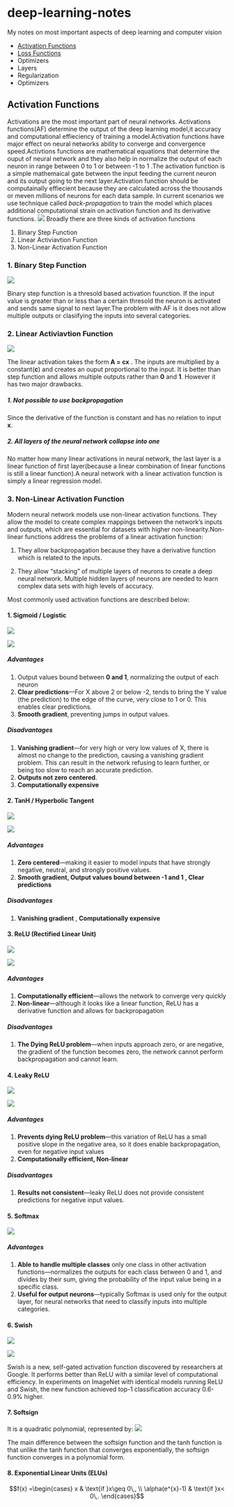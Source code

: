 # deep-learning-notes
My notes on most important aspects of deep learning and computer vision

- [Activation Functions](#af)
- [Loss Functions](#lf)
- Optimizers
- Layers
- Regularization
- Optimizers

<div id='af'/>

## Activation Functions

Activations are the most important part of neural networks. Activations functions(AF) determine the output of the deep learning model,it accuracy and computational effieciency of training a model.Activation functions have major effect on neural networks ability to converge and convergence speed.Activtions functions are mathematical equations that determine the ouput of neural network and they also help in normalize the output of each neuron in range between 0 to 1 or between -1 to 1 .The activation function is a simple mathemaical gate between the input feeding the current neuron and its output going to the next layer.Activation function should be computainally effiecient because they are calculated across the thousands or meven millions of neurons for each data sample. In current scenarios we use technique called *back-propagation* to train the model which places additional computational strain on activation function and its derivative functions.
<img src="af/activationfunction-1.png">
Broadly there are three kinds of activation functions 
1. Binary Step Function
2. Linear Activiavtion Function
3. Non-Linear Activation Function

### 1. Binary Step Function
<img src="af/binarystepfunction.png">

Binary step function is a thresold based activation fuunction. If the input value is greater than or less than a certain thresold the neuron is activated and sends same signal to next layer.The problem with AF is it does not allow multiple outputs or clasiifying the inputs into several categories.

### 2. Linear Activiavtion Function
<img src="af/graphsright.png">

The linear activation takes the form **A = cx** . The inputs are multiplied by a constant(**c**) and creates an ouput proportional to the input. It is better than step function and allows multiple outputs rather than **0** and **1**. However it has two major drawbacks.

##### 1. Not possible to use backpropagation
Since the derivative of the function is constant and has no relation to input **x**.

##### 2. All layers of the neural network collapse into one
No matter how many linear activations in neural network, the last layer is a linear function of first layer(because a linear combination of linear functions is still a linear function).A neural network with a linear activation function is simply a linear regression model.

### 3. Non-Linear Activation Function
Modern neural network models use non-linear activation functions. They allow the model to create complex mappings between the network’s inputs and outputs, which are essential for datasets with higher non-linearity.Non-linear functions address the problems of a linear activation function:

1. They allow backpropagation because they have a derivative function which is related to the inputs.

2. They allow “stacking” of multiple layers of neurons to create a deep neural network. Multiple hidden layers of neurons are needed to learn complex data sets with high levels of accuracy.

Most commonly used activation functions are described below:

#### 1. Sigmoid / Logistic
<img src="af/sigmoidlogisticgraph.png"><br>


<img src="https://render.githubusercontent.com/render/math?math=f(x) = \frac{1}{(1%2Bexp^{-x})}">

<!-- 
```math
f(x) = \frac{1}{(1+exp^{-x})}
```-->

##### Advantages

1. Output values bound between **0 and 1**, normalizing the output of each neuron
2. **Clear predictions**—For X above 2 or below -2, tends to bring the Y value (the prediction) to the edge of the curve, very close to 1 or 0. This enables clear predictions.
3. **Smooth gradient**, preventing jumps in output values.

##### Disadvantages

1. **Vanishing gradient**—for very high or very low values of X, there is almost no change to the prediction, causing a vanishing gradient problem. This can result in the network refusing to learn further, or being too slow to reach an accurate prediction.
2. **Outputs not zero centered**.
3. **Computationally expensive**

#### 2. TanH / Hyperbolic Tangent

<img src="af/tanhhyperbolic.png"><br>

<img src="https://render.githubusercontent.com/render/math?math=f(x) = tanh(x) =\frac{sinh(x)}{cosh(x)} =\frac{e^{x}-e^{-x}}{e^{x}%2Be^{-x}} = \frac{2}{1%2Be^{-2x}} -1">

<!--```math
f(x) = tanh(x) =\frac{sinh(x)}{cosh(x)} =\frac{e^{x}-e^{-x}}{e^{x}+e^{-x}} = \frac{2}{1+e^{-2x}} -1

``` -->

##### Advantages
1. **Zero centered**—making it easier to model inputs that have strongly negative, neutral, and strongly positive values.
2. **Smooth gradient, Output values bound between -1 and 1 , Clear predictions**

##### Disadvantages
1. **Vanishing gradient** , **Computationally expensive**

#### 3. ReLU (Rectified Linear Unit)
<img src="af/relu.png"><br>

<img src="https://render.githubusercontent.com/render/math?math=f(x) = max(x,0)">

<!--```math
f(x) = max(x,0)
``` -->

##### Advantages
1. **Computationally efficient**—allows the network to converge very quickly
2. **Non-linear**—although it looks like a linear function, ReLU has a derivative function and allows for backpropagation

##### Disadvantages
1. **The Dying ReLU problem**—when inputs approach zero, or are negative, the gradient of the function becomes zero, the network cannot perform backpropagation and cannot learn.

#### 4. Leaky ReLU
<img src="af/leakyrelu.png"><br>

<img src="https://render.githubusercontent.com/render/math?math=f(x) = max(x,0.1*x)">

<!-- 
```math
f(x) = max(x,0.1*x)
```
-->
##### Advantages
1. **Prevents dying ReLU problem**—this variation of ReLU has a small positive slope in the negative area, so it does enable backpropagation, even for negative input values
2. **Computationally efficient, Non-linear**

##### Disadvantages
1. **Results not consistent**—leaky ReLU does not provide consistent predictions for negative input values.

#### 5. Softmax

<img src="https://render.githubusercontent.com/render/math?math=f(x_i) = \frac{e^{x_i}}{\sum_{j=1}^{n}{e^{x_j}}}">

<!-- ```math
f(x_i) = \frac{e^{x_i}}{\sum_{j=1}^{n}{e^{x_j}}} 
```
-->

##### Advantages
1. **Able to handle multiple classes** only one class in other activation functions—normalizes the outputs for each class between 0 and 1, and divides by their sum, giving the probability of the input value being in a specific class.
2. **Useful for output neurons**—typically Softmax is used only for the output layer, for neural networks that need to classify inputs into multiple categories.

#### 6. Swish

<img src="af/swish.png"><br>

<img src="https://render.githubusercontent.com/render/math?math=f(x) = \frac{x}{1%2Be^{-x}}">

<!-- 
```math
f(x) = \frac{x}{1+e^{-x}} 
```
-->

Swish is a new, self-gated activation function discovered by researchers at Google. It performs better than ReLU with a similar level of computational efficiency. In experiments on ImageNet with identical models running ReLU and Swish, the new function achieved top-1 classification accuracy 0.6-0.9% higher.

#### 7. Softsign
It is a quadratic polynomial, represented by:
<img src="https://render.githubusercontent.com/render/math?math=f(x) = \frac{x}{|x|%2B1}">
<!--```math
f(x) = \frac{x}{|x|+1} 
``` -->
The main difference between the softsign function and the tanh function is that unlike the tanh function that converges exponentially, the softsign function converges in a polynomial form. 

#### 8. Exponential Linear Units (ELUs)
```math
f(x) =\begin{cases}
    x & \text{if }x\geq 0\,, \\
    \alpha(e^{x}-1) & \text{if }x< 0\,.
  \end{cases}
```













